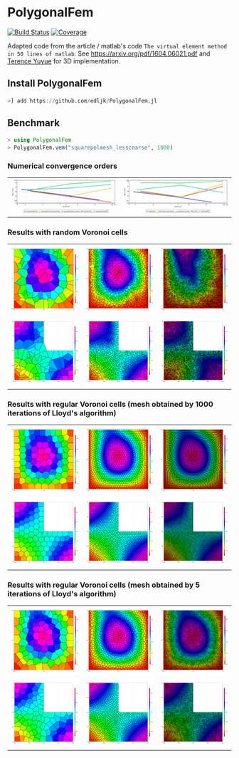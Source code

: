 # PolygonalFem

[![Build Status](https://travis-ci.com/edljk/PolygonalFem.jl.svg?branch=main)](https://travis-ci.com/edljk/PolygonalFem.jl)
[![Coverage](https://codecov.io/gh/edljk/PolygonalFem.jl/branch/main/graph/badge.svg)](https://codecov.io/gh/edljk/PolygonalFem.jl)

Adapted code from the article / matlab's code `The virtual element method in 50 lines of matlab`. See https://arxiv.org/pdf/1604.06021.pdf and [Terence Yuyue](https://github.com/Terenceyuyue/mVEM/tree/master/vem3) for 3D implementation.

## Install PolygonalFem

```julia
>] add https://github.com/edljk/PolygonalFem.jl
```

## Benchmark

```julia
> using PolygonalFem
> PolygonalFem.vem("squarepolmesh_lesscoarse", 1000)
```

### Numerical convergence orders

<table>
<tr>
    <td>
        <img src="https://github.com/edljk/PolygonalFem.jl/blob/main/test/figures/convergence_square.png" style=width:400px>
    </td>
    <td>
        <img src="https://github.com/edljk/PolygonalFem.jl/blob/main/test/figures/convergence_L.png" style=width:400px>
    </td>
</tr>
</table>        

### Results with random Voronoi cells


<table>
<tr>
    <td>
        <img src="https://github.com/edljk/PolygonalFem.jl/blob/main/test/figures/squarepolmesh_coarse_100.png" style=width:250px>
     </td>
     <td>
         <img src="https://github.com/edljk/PolygonalFem.jl/blob/main/test/figures/squarepolmesh_coarse_1000.png"  style=width:250px>
    </td>
     <td>
         <img src="https://github.com/edljk/PolygonalFem.jl/blob/main/test/figures/squarepolmesh_coarse_10000.png"  style=width:250px>
    </td>
</tr>
<tr>
    <td>
        <img src="https://github.com/edljk/PolygonalFem.jl/blob/main/test/figures/Lpolmesh_coarse_100.png" style=width:250px>
     </td>
     <td>
         <img src="https://github.com/edljk/PolygonalFem.jl/blob/main/test/figures/Lpolmesh_coarse_1000.png"  style=width:250px>
    </td>
     <td>
         <img src="https://github.com/edljk/PolygonalFem.jl/blob/main/test/figures/Lpolmesh_coarse_10000.png"  style=width:250px>
    </td>
</tr>
</table>


### Results with regular Voronoi cells (mesh obtained by 1000 iterations of Lloyd's  algorithm)
<table>
<tr>
    <td>
         <img src="https://github.com/edljk/PolygonalFem.jl/blob/main/test/figures/squarepolmesh_100.png"  style=width:250px>
     </td>
     <td>
         <img src="https://github.com/edljk/PolygonalFem.jl/blob/main/test/figures/squarepolmesh_1000.png"  style=width:250px>
    </td>
     <td>
         <img src="https://github.com/edljk/PolygonalFem.jl/blob/main/test/figures/squarepolmesh_10000.png"  style=width:250px>
    </td>
</tr>
<tr>
    <td>
        <img src="https://github.com/edljk/PolygonalFem.jl/blob/main/test/figures/Lpolmesh_100.png" style=width:250px>
     </td>
     <td>
         <img src="https://github.com/edljk/PolygonalFem.jl/blob/main/test/figures/Lpolmesh_1000.png"  style=width:250px>
    </td>
     <td>
         <img src="https://github.com/edljk/PolygonalFem.jl/blob/main/test/figures/Lpolmesh_10000.png"  style=width:250px>
    </td>
</tr>
</table>


### Results with regular Voronoi cells (mesh obtained by 5 iterations of Lloyd's algorithm)
<table>
<tr>
    <td>
        <img src="https://github.com/edljk/PolygonalFem.jl/blob/main/test/figures/squarepolmesh_lesscoarse_100.png" style=width:250px>
     </td>
     <td>
         <img src="https://github.com/edljk/PolygonalFem.jl/blob/main/test/figures/squarepolmesh_lesscoarse_1000.png"  style=width:250px>
    </td>
     <td>
         <img src="https://github.com/edljk/PolygonalFem.jl/blob/main/test/figures/squarepolmesh_lesscoarse_10000.png"  style=width:250px>
    </td>
</tr>
<tr>
    <td>
        <img src="https://github.com/edljk/PolygonalFem.jl/blob/main/test/figures/Lpolmesh_lesscoarse_100.png" style=width:250px>
     </td>
     <td>
         <img src="https://github.com/edljk/PolygonalFem.jl/blob/main/test/figures/Lpolmesh_lesscoarse_1000.png"  style=width:250px>
    </td>
     <td>
         <img src="https://github.com/edljk/PolygonalFem.jl/blob/main/test/figures/Lpolmesh_lesscoarse_10000.png"  style=width:250px>
    </td>
</tr>
</table>